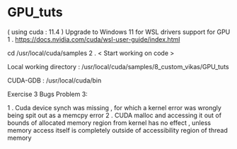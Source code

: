# GPU_tuts
( using cuda : 11.4 )
Upgrade to Windows 11 for WSL drivers support for GPU
1 . https://docs.nvidia.com/cuda/wsl-user-guide/index.html

cd /usr/local/cuda/samples
2 . < Start working on code > 

Local working directory : /usr/local/cuda/samples/8_custom_vikas/GPU_tuts

CUDA-GDB : /usr/local/cuda/bin

Exercise 3 Bugs Problem 3: 

1 . Cuda device synch was missing , for which a kernel error was wrongly being spit out as a memcpy error
2 . CUDA malloc and accessing it out of bounds of allocated memory region from kernel has no effect , unless memory access itself is completely outside of accessibility region of thread memory 
